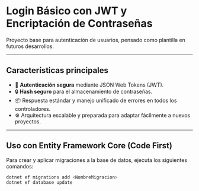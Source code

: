 # Login Básico con JWT y Encriptación de Contraseñas

Proyecto base para autenticación de usuarios, pensado como plantilla en futuros desarrollos.

---

## Características principales

- 🔐 **Autenticación segura** mediante JSON Web Tokens (JWT).  
- 🔒 **Hash seguro** para el almacenamiento de contraseñas.  
- 📦 Respuesta estándar y manejo unificado de errores en todos los controladores.  
- ⚙️ Arquitectura escalable y preparada para adaptar fácilmente a nuevos proyectos.

---

## Uso con Entity Framework Core (Code First)

Para crear y aplicar migraciones a la base de datos, ejecuta los siguientes comandos:

```bash
dotnet ef migrations add <NombreMigracion>
dotnet ef database update

